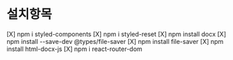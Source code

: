 # 설치항목

[X] npm i styled-components
[X] npm i styled-reset
[X] npm install docx
[X] npm install --save-dev @types/file-saver
[X] npm install file-saver
[X] npm install html-docx-js
[X] npm i react-router-dom

